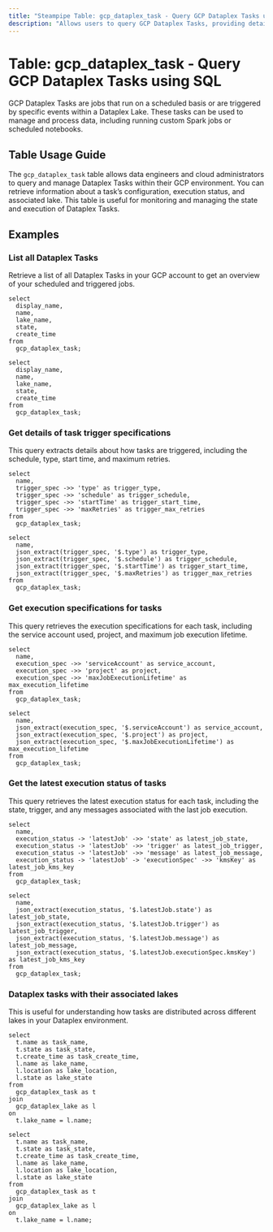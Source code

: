 ```yaml
---
title: "Steampipe Table: gcp_dataplex_task - Query GCP Dataplex Tasks using SQL"
description: "Allows users to query GCP Dataplex Tasks, providing detailed information about each task's configuration, execution, and status."
---
```


# Table: gcp_dataplex_task - Query GCP Dataplex Tasks using SQL

GCP Dataplex Tasks are jobs that run on a scheduled basis or are triggered by specific events within a Dataplex Lake. These tasks can be used to manage and process data, including running custom Spark jobs or scheduled notebooks.

## Table Usage Guide

The `gcp_dataplex_task` table allows data engineers and cloud administrators to query and manage Dataplex Tasks within their GCP environment. You can retrieve information about a task’s configuration, execution status, and associated lake. This table is useful for monitoring and managing the state and execution of Dataplex Tasks.

## Examples

### List all Dataplex Tasks
Retrieve a list of all Dataplex Tasks in your GCP account to get an overview of your scheduled and triggered jobs.

```sql+postgres
select
  display_name,
  name,
  lake_name,
  state,
  create_time
from
  gcp_dataplex_task;
```

```sql+sqlite
select
  display_name,
  name,
  lake_name,
  state,
  create_time
from
  gcp_dataplex_task;
```

### Get details of task trigger specifications
This query extracts details about how tasks are triggered, including the schedule, type, start time, and maximum retries.

```sql+postgres
select
  name,
  trigger_spec ->> 'type' as trigger_type,
  trigger_spec ->> 'schedule' as trigger_schedule,
  trigger_spec ->> 'startTime' as trigger_start_time,
  trigger_spec ->> 'maxRetries' as trigger_max_retries
from
  gcp_dataplex_task;
```

```sql+sqlite
select
  name,
  json_extract(trigger_spec, '$.type') as trigger_type,
  json_extract(trigger_spec, '$.schedule') as trigger_schedule,
  json_extract(trigger_spec, '$.startTime') as trigger_start_time,
  json_extract(trigger_spec, '$.maxRetries') as trigger_max_retries
from
  gcp_dataplex_task;
```

### Get execution specifications for tasks
This query retrieves the execution specifications for each task, including the service account used, project, and maximum job execution lifetime.

```sql+postgres
select
  name,
  execution_spec ->> 'serviceAccount' as service_account,
  execution_spec ->> 'project' as project,
  execution_spec ->> 'maxJobExecutionLifetime' as max_execution_lifetime
from
  gcp_dataplex_task;
```

```sql+sqlite
select
  name,
  json_extract(execution_spec, '$.serviceAccount') as service_account,
  json_extract(execution_spec, '$.project') as project,
  json_extract(execution_spec, '$.maxJobExecutionLifetime') as max_execution_lifetime
from
  gcp_dataplex_task;
```

### Get the latest execution status of tasks
This query retrieves the latest execution status for each task, including the state, trigger, and any messages associated with the last job execution.

```sql+postgres
select
  name,
  execution_status -> 'latestJob' ->> 'state' as latest_job_state,
  execution_status -> 'latestJob' ->> 'trigger' as latest_job_trigger,
  execution_status -> 'latestJob' ->> 'message' as latest_job_message,
  execution_status -> 'latestJob' -> 'executionSpec' ->> 'kmsKey' as latest_job_kms_key
from
  gcp_dataplex_task;
```

```sql+sqlite
select
  name,
  json_extract(execution_status, '$.latestJob.state') as latest_job_state,
  json_extract(execution_status, '$.latestJob.trigger') as latest_job_trigger,
  json_extract(execution_status, '$.latestJob.message') as latest_job_message,
  json_extract(execution_status, '$.latestJob.executionSpec.kmsKey') as latest_job_kms_key
from
  gcp_dataplex_task;
```

### Dataplex tasks with their associated lakes
This is useful for understanding how tasks are distributed across different lakes in your Dataplex environment.

```sql+postgres
select
  t.name as task_name,
  t.state as task_state,
  t.create_time as task_create_time,
  l.name as lake_name,
  l.location as lake_location,
  l.state as lake_state
from
  gcp_dataplex_task as t
join
  gcp_dataplex_lake as l
on
  t.lake_name = l.name;
```

```sql+sqlite
select
  t.name as task_name,
  t.state as task_state,
  t.create_time as task_create_time,
  l.name as lake_name,
  l.location as lake_location,
  l.state as lake_state
from
  gcp_dataplex_task as t
join
  gcp_dataplex_lake as l
on
  t.lake_name = l.name;
```
